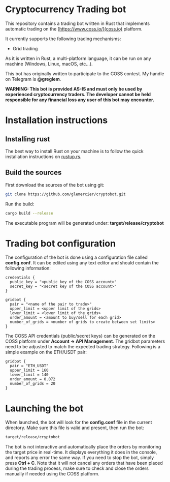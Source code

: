# Cryptocurrency Trading bot

This repository contains a trading bot written in Rust that implements automatic trading on the [https://www.coss.io/](coss.io) platform.

It currently supports the following trading mechanisms:
 * Grid trading

As it is written in Rust, a multi-platform language, it can be run on any machine (Windows, Linux, macOS, etc...).

This bot has originally written to participate to the COSS contest. My handle on Telegram is __@greglem__.

__WARNING: This bot is provided AS-IS and must only be used by experienced cryptocurrency traders. The developer cannot be held responsible for any financial loss any user of this bot may encounter.__

# Installation instructions

## Installing rust

The best way to install Rust on your machine is to follow the quick installation instructions on [rustup.rs](https://rustup.rs/).

## Build the sources

First download the sources of the bot using git:

```bash
git clone https://github.com/glemercier/cryptobot.git
```

Run the build:

```bash
cargo build --release
```

The executable program will be generated under: __target/release/cryptobot__

# Trading bot configuration

The configuration of the bot is done using a configuration file called __config.conf__. It can be edited using any text editor and should contain the following information:

```
credentials {
  public_key = "<public key of the COSS account>"
  secret_key = "<secret key of the COSS account>"
}

gridbot {
  pair = "<name of the pair to trade>"
  upper_limit = <upper limit of the grids>
  lower_limit = <lower limit of the grids>
  order_amount = <amount to buy/sell for each grid>
  number_of_grids = <number of grids to create between set limits>
}
```

The COSS API credentials (public/secret keys) can be generated on the COSS platform under __Account -> API Management__. The gridbot parameters need to be adjusted to match the expected trading strategy. Following is a simple example on the ETH/USDT pair:

```
gridbot {
  pair = "ETH_USDT"
  upper_limit = 160
  lower_limit = 140
  order_amount = 0.072
  number_of_grids = 20
}
```

# Launching the bot

When launched, the bot will look for the __config.conf__ file in the current directory. Make sure this file is valid and present, then run the bot:

```bash
target/release/cryptobot
```

The bot is not interactive and automatically place the orders by monitoring the target price in real-time. It displays everything it does in the console, and reports any error the same way. If you need to stop the bot, simply press __Ctrl + C__. Note that it will not cancel any orders that have been placed during the trading process, make sure to check and close the orders manually if needed using the COSS platform.
